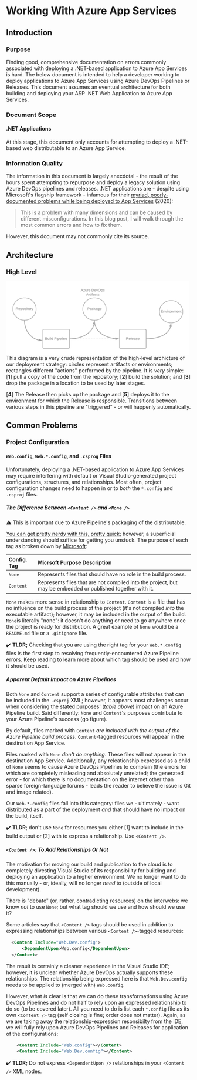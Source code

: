 # Working With Azure App Services

## Introduction

### Purpose

Finding good, comprehensive documentation on errors commonly associated with deploying a .NET-based application to Azure App Services is hard. The below document is intended to help a developer working to deploy applications to Azure App Services using Azure DevOps Pipelines or Releases. This document assumes an eventual architecture for both building and deploying your ASP .NET Web Application to Azure App Services.

### Document Scope

#### .NET Applications

At this stage, this document only accounts for attempting to deploy a .NET-based web distributable to an Azure App Service. 

### Information Quality

The information in this document is largely anecdotal - the result of the hours spent attempting to repurpose and deploy a legacy solution using Azure DevOps pipelines and releases. .NET applications are - despite using Microsoft's flagship framework - infamous for their [myriad, poorly-documented problems while being deployed to App Services](http://www.herlitz.nu/2020/01/10/web.config-transforms-not-working-in-azure-devops-pipeline/) (2020):

> This is a problem with many dimensions and can be caused by different misconfigurations. In this blog post, I will walk through the most common errors and how to fix them.

However, this document may not commonly cite its source.

## Architecture

### High Level

<img align="left" width="500" height="200" src="./assets/azure-pipelines.png">

This diagram is a very crude representation of the high-level archicture of our deployment strategy: circles represent artifacts or environments; rectangles different "actions" performed by the pipeline. It is _very_ simple: [**1**] pull a copy of the code from the repository; [**2**] build the solution; and [**3**] drop the package in a location to be used by later stages.

[**4**] The Release then picks up the package and [**5**] deploys it to the environment for which the Release is responsible. Transitions between various steps in this pipeline are "triggered" - or will happenly automatically. 



## Common Problems

### Project Configuration

#### `Web.config`, `Web.*.config`, and `.csprog` Files

Unfortunately, deploying a .NET-based application to Azure App Services may require interfering with default or Visual Studio-generated project configurations, structures, and relationships. Most often, project configuration changes need to happen in or to _both_ the `*.config` and `.csproj` files.

##### The Difference Between `<Content />` and `<None />` 

:warning: This is important due to Azure Pipeline's packaging of the distributable.

[You can get pretty nerdy with this, pretty quick](https://stackoverflow.com/questions/41754602/whats-the-difference-between-content-and-none-when-always-copy-to-output-direc); however, a superficial understanding should suffice for getting you unstuck. The purpose of each tag as broken down by [Microsoft](https://docs.microsoft.com/en-us/visualstudio/msbuild/common-msbuild-project-items?view=vs-2019#none):

| Config. Tag | Micrsoft Purpose Description |
| :----       | :---- |
| `None`      | Represents files that should have no role in the build process. |
| `Content`   | Represents files that are not compiled into the project, but may be embedded or published together with it. |

`None` makes more sense in relationship to `Content`. `Content` is a file that has no influence on the build process of the project (it's not compiled _into_ the executable artifact); however, it may be included in the output of the build. `None`is literally "none": it doesn't do anything or need to go anywhere once the project is ready for distribution. A great example of `None` would be a `README.md` file or a `.gitignore` file.

:heavy_check_mark: **TLDR;** Checking that you are using the right tag for your `Web.*.config` files is the first step to resolving frequently-encountered Azure Pipeline errors. Keep reading to learn more about which tag should be used and how it should be used.

##### Apparent Default Impact on Azure Pipelines 

Both `None` and `Content` support a series of configurable attributes that can be included in the `.csproj` XML; however, it appears most challenges occur when considering the stated purposes' (_table above_) impact on an Azure Pipeline build. Said differently: `None` and `Content`'s purposes contribute to your Azure Pipeline's success (go figure).

By default, files marked with `Content` _are included with the output of the Azure Pipeline build process_. `Content`-tagged resources will appear in the destination App Service.

Files marked with `None` _don't do anything_. These files will not appear in the destination App Service. Additionally, any releationship expressed as a child of `None` seems to cause Azure DevOps Pipelines to complain (the errors for which are completely misleading and absolutely unrelated; the generated error - for which there is _no_ documentation on the internet other than sparse foreign-language forums - leads the reader to believe the issue is Git and image related).

Our `Web.*.config` files fall into this category: files we - ultimately - want distributed as a part of the deployment _and_ that should have no impact on the build, itself.

:heavy_check_mark: **TLDR**; don't use `None` for resources you either [1] want to include in the build output or [2] with to express a relationship. Use `<Content />`.

##### `<Content />`: To Add Relationships Or Not

The motivation for moving our build and publication to the cloud is to completely divesting Visual Studio of its responsibility for building and deploying an application to a higher environment. We no longer want to do this manually - or, ideally, will no longer _need_ to (outside of local development).

There is "debate" (or, rather, contradicting resources) on the interwebs: we know _not_ to use `None`; but what tag should we use and how should we use it?

Some articles say that `<Content />` tags should be used in addition to expressing relationships between various `<Content />`-tagged resources:

```xml
  <Content Include="Web.Dev.config">
	  <DependentUpon>Web.config</DependentUpon>
  </Content>
```

The result is certainly a cleaner experience in the Visual Studio IDE; however, it is unclear whether Azure DevOps actually supports these relationships. The relationship being expressed here is that `Web.Dev.config` needs to be applied to (merged with) `Web.config`. 

However, what _is_ clear is that we can do these transformations using Azure DevOps Pipelines and do not half to rely upon an expressed relationship to do so (to be covered later). All you need to do is list each `*.config` file as its own `<Content />` tag (self closing is fine; order does not matter). Again, as we are taking away the relationship-expression resonsibilty from the IDE, we will fully rely upon Azure DevOps Pipelines and Releases for application of the configurations:

```xml
	<Content Include="Web.config"></Content>
	<Content Include="Web.Dev.config"></Content>
```

:heavy_check_mark: **TLDR;** Do not express `<DependentUpon />` relationships in your `<Content />` XML nodes.



